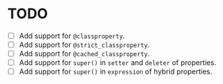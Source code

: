 # TODO

- [ ] Add support for `@classproperty`.
- [ ] Add support for `@strict_classproperty`.
- [ ] Add support for `@cached_classproperty`.
- [ ] Add support for `super()` in `setter` and `deleter` of properties.
- [ ] Add support for `super()` in `expression` of hybrid properties.
